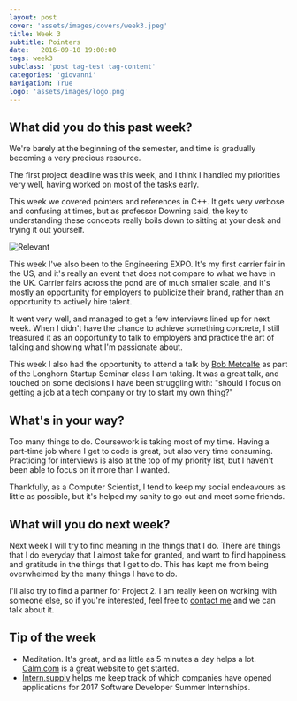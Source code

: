 ```yaml
---
layout: post
cover: 'assets/images/covers/week3.jpeg'
title: Week 3
subtitle: Pointers
date:   2016-09-10 19:00:00
tags: week3
subclass: 'post tag-test tag-content'
categories: 'giovanni'
navigation: True
logo: 'assets/images/logo.png'
---
```


## What did you do this past week?
We're barely at the beginning of the semester, and time is gradually becoming a very precious resource.

The first project deadline was this week, and I think I handled my priorities very well, having worked on most of the tasks early.

This week we covered pointers and references in C++. It gets very verbose and confusing at times, but as professor Downing said, the key to understanding these concepts really boils down to sitting at your desk and trying it out yourself.

![Relevant ](https://imgs.xkcd.com/comics/pointers.png)

This week I've also been to the Engineering EXPO. It's my first carrier fair in the US, and it's really an event that does not compare to what we have in the UK. Carrier fairs across the pond are of much smaller scale, and it's mostly an opportunity for employers to publicize their brand, rather than an opportunity to actively hire talent.

It went very well, and managed to get a few interviews lined up for next week. When I didn't have the chance to achieve something concrete, I still treasured it as an opportunity to talk to employers and practice the art of talking and showing what I'm passionate about.

This week I also had the opportunity to attend a talk by [Bob Metcalfe](https://en.wikipedia.org/wiki/Robert_Metcalfe) as part of the Longhorn Startup Seminar class I am taking. It was a great talk, and touched on some decisions I have been struggling with: "should I focus on getting a job at a tech company or try to start my own thing?"


## What's in your way?
Too many things to do. Coursework is taking most of my time. Having a part-time job where I get to code is great, but also very time consuming. Practicing for interviews is also at the top of my priority list, but I haven't been able to focus on it more than I wanted.

Thankfully, as a Computer Scientist, I tend to keep my social endeavours as little as possible, but it's helped my sanity to go out and meet some friends.

## What will you do next week?
Next week I will try to find meaning in the things that I do. There are things that I do everyday that I almost take for granted, and want to find happiness and gratitude in the things that I get to do. This has kept me from being overwhelmed by the many things I have to do.

I'll also try to find a partner for Project 2. I am really keen on working with someone else, so if you're interested, feel free to [contact me](mailto:me@giovannialcantara.com) and we can talk about it.

## Tip of the week
- Meditation. It's great, and as little as 5 minutes a day helps a lot. [Calm.com](https://www.calm.com/) is a great website to get started.
- [Intern.supply](intern.supply) helps me keep track of which companies have opened applications for 2017 Software Developer Summer Internships.